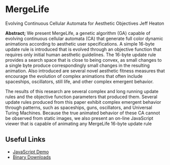 # MergeLife

Evolving Continuous Cellular Automata for Aesthetic Objectives
Jeff Heaton

**Abstract;** We present MergeLife, a genetic algorithm (GA) capable of evolving continuous
cellular automata (CA) that generate full color dynamic animations according to
aesthetic user specifications. A simple 16-byte update rule is introduced that is evolved
through an objective function that requires only initial human aesthetic guidelines. The
16-byte update rule provides a search space that is close to being convex, as small
changes to a single byte produce correspondingly small changes in the resulting
animation. Also introduced are several novel aesthetic fitness measures that
encourage the evolution of complex animations that often include spaceships,
oscillators, still life, and other complex emergent behavior.

The results of this research are several complex and long running update rules and the
objective function parameters that produced them. Several update rules produced from
this paper exhibit complex emergent behavior through patterns, such as spaceships,
guns, oscillators, and Universal Turing Machines. Because the true animated behavior
of these CA cannot be observed from static images, we also present an on-line
JavaScript viewer that is capable of animating any MergeLife 16-byte update rule

Useful Links
------------

* [JavaScript Demo](http://www.heatonresearch.com/mergelife)
* [Binary Downloads](https://github.com/jeffheaton/mergelife/blob/master/binaries.md)
